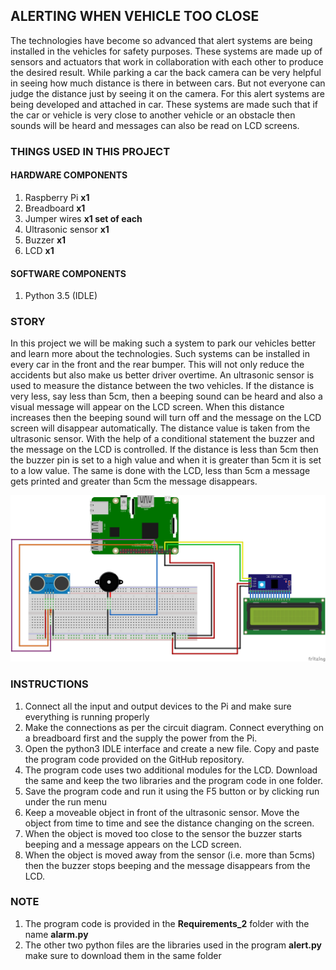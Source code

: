 ## ALERTING WHEN VEHICLE TOO CLOSE
The technologies have become so advanced that alert systems are being installed in the vehicles for safety purposes. These systems are made up of sensors and actuators that work in collaboration with each other to produce the desired result. While parking a car the back camera can be very helpful in seeing how much distance is there in between cars. But not everyone can judge the distance just by seeing it on the camera. For this alert systems are being developed and attached in car. These systems are made such that if the car or vehicle is very close to another vehicle or an obstacle then sounds will be heard and messages can also be read on LCD screens. 


### THINGS USED IN THIS PROJECT

#### HARDWARE COMPONENTS
1.	Raspberry Pi		**x1**
2.	Breadboard 		**x1**
3.	Jumper wires		**x1 set of each**
4.	Ultrasonic sensor	**x1**
5.	Buzzer 		**x1**
6.	LCD  		**x1**

#### SOFTWARE COMPONENTS
1.	Python 3.5 (IDLE)

### STORY
In this project we will be making such a system to park our vehicles better and learn more about the technologies. Such systems can be installed in every car in the front and the rear bumper. This will not only reduce the accidents but also make us better driver overtime. An ultrasonic sensor is used to measure the distance between the two vehicles. If the distance is very less, say less than 5cm, then a beeping sound can be heard and also a visual message will appear on the LCD screen. When this distance increases then the beeping sound will turn off and the message on the LCD screen will disappear automatically. The distance value is taken from the ultrasonic sensor. With the help of a conditional statement the buzzer and the message on the LCD is controlled. If the distance is less than 5cm then the buzzer pin is set to a high value and when it is greater than 5cm it is set to a low value. The same is done with the LCD, less than 5cm a message gets printed and greater than 5cm the message disappears. 

![](https://github.com/11RO05/handson-iot-raspberrypi/blob/master/Sample%20Projects/Requirement_2/Circuit%20Diagram.png)

### INSTRUCTIONS
1.	Connect all the input and output devices to the Pi and make sure everything is running properly
2.	Make the connections as per the circuit diagram. Connect everything on a breadboard first and the supply the power from the Pi.
3.	Open the python3 IDLE interface and create a new file. Copy and paste the program code provided on the GitHub repository.
4.	The program code uses two additional modules for the LCD. Download the same and keep the two libraries and the program code in one folder. 
5.	Save the program code and run it using the F5 button or by clicking run under the run menu
6.	Keep a moveable object in front of the ultrasonic sensor. Move the object from time to time and see the distance changing on the screen.
7.	When the object is moved too close to the sensor the buzzer starts beeping and a message appears on the LCD screen.
8.	When the object is moved away from the sensor (i.e. more than 5cms) then the buzzer stops beeping and the message disappears from the LCD.

### NOTE
1. The program code is provided in the **Requirements_2** folder with the name **alarm.py**
2. The other two python files are the libraries used in the program **alert.py** make sure to download them in the same folder
